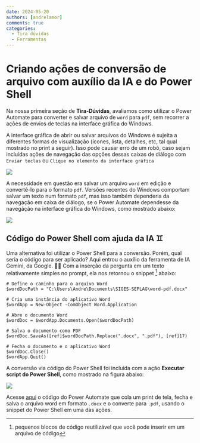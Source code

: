 ```yaml
---
date: 2024-05-20
authors: [andrelamor]
comments: true
categories:
  - Tira dúvidas
  - Ferramentas
---
```


# Criando ações de conversão de arquivo com auxílio da IA e do Power Shell

Na nossa primeira seção de **Tira-Dúvidas**, avaliamos como utilizar o Power Automate para converter e salvar arquivo de `word` para `pdf`, sem recorrer a ações de envios de teclas na interface gráfica do Windows. 

<!-- more -->

A interface gráfica de abrir ou salvar arquivos do Windows é sujeita a diferentes formas de visualização (ícones, lista, detalhes, etc, tal qual mostrado no print a seguir). Isso pode causar erro de um robô, caso sejam incluídas ações de navegação das opções dessas caixas de diálogo com `Enviar teclas` ou `Clique no elemento da interface gráfica`

![](../../../assets/images/windows.jpg)

A necessidade em questão era salvar um arquivo `word` em edição e convertê-lo para o formato `pdf`. Versões recentes do Windows comportam salvar um texto num formato `pdf`, mas isso também dependeria da navegação em caixa de diálogo, se o Power Automate dependesse da navegãção na interface gráfica do Windows, como mostrado abaixo:

![](../../../assets/images/word.jpg)

## Código do Power Shell com ajuda da IA :gemini:

Uma alternativa foi utilizar o Power Shell para a conversão. Porém, qual seria o código para ser aplicado? Aqui entrou o auxílio da ferramenta de IA Gemini, da Google. :rabbit::carrot: Com a inserção da pergunta em um texto relativamente simples no prompt, ela nos retornou o snippet [^1] abaixo:

````
# Define o caminho para o arquivo Word
$wordDocPath = "C:\Users\Andre\Documents\SIGES-SEPLAG\word-pdf.docx"

# Cria uma instância do aplicativo Word
$wordApp = New-Object -ComObject Word.Application

# Abre o documento Word
$wordDoc = $wordApp.Documents.Open($wordDocPath)

# Salva o documento como PDF
$wordDoc.SaveAs([ref]$wordDocPath.Replace(".docx", ".pdf"), [ref]17)

# Fecha o documento e o aplicativo Word
$wordDoc.Close()
$wordApp.Quit()
````
A conversão via código do Power Shell foi incluída com a ação **Executar script do Power Shell**, como mostrado na figura abaixo:

![](../../../assets/images/pdf-powershell.jpg)

Acesse [aqui](https://raw.githubusercontent.com/automatiza-mg/biblioteca-de-robos/main/robos/word_pdf_power_shell.txt) o código do Power Automate que cola um print de tela, fecha e salva o arquivo word em formato `.docx` e o converte para `.pdf`, usando o snippet do Power Shell em uma das ações.

[^1]: pequenos blocos de código reutilizável que você pode inserir em um arquivo de código

